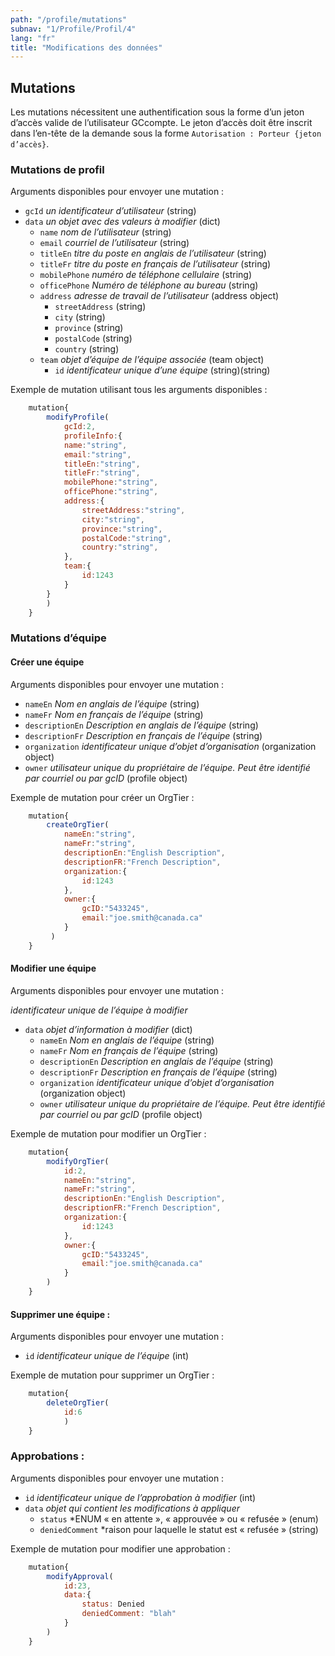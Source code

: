 ```yaml
---
path: "/profile/mutations"
subnav: "1/Profile/Profil/4"
lang: "fr"
title: "Modifications des données"
---
```


<helmet>
<title> Profil - Modifications des données</title>
</helmet>

## Mutations

Les mutations nécessitent une authentification sous la forme d’un jeton d’accès valide de l’utilisateur GCcompte. Le jeton d’accès doit être inscrit dans l’en-tête de la demande sous la forme `Autorisation : Porteur {jeton d’accès}`.

### Mutations de profil

Arguments disponibles pour envoyer une mutation :

* `gcId` *un identificateur d’utilisateur* (string)
* `data` *un objet avec des valeurs à modifier* (dict)
  * `name` *nom de l’utilisateur* (string)
  * `email` *courriel de l’utilisateur* (string)
  * `titleEn` *titre du poste en anglais de l’utilisateur* (string)
  * `titleFr` *titre du poste en français de l’utilisateur* (string)
  * `mobilePhone` *numéro de téléphone cellulaire* (string)
  * `officePhone` *Numéro de téléphone au bureau* (string)
  * `address` *adresse de travail de l’utilisateur* (address object)
    * `streetAddress` (string)
    * `city` (string)
    * `province` (string)
    * `postalCode` (string)
    * `country` (string)
  * `team` *objet d’équipe de l’équipe associée* (team object)
    * `id` *identificateur unique d’une équipe* (string)(string)

Exemple de mutation utilisant tous les arguments disponibles :

```javascript
    mutation{
        modifyProfile(
            gcId:2,
            profileInfo:{
            name:"string",
            email:"string",
            titleEn:"string",
            titleFr:"string",
            mobilePhone:"string",
            officePhone:"string",
            address:{
                streetAddress:"string",
                city:"string",
                province:"string",
                postalCode:"string",
                country:"string",
            },
            team:{
                id:1243
            }
        }
        )
    }
```

### Mutations d’équipe

#### Créer une équipe

Arguments disponibles pour envoyer une mutation :

* `nameEn` *Nom en anglais de l’équipe* (string)
* `nameFr` *Nom en français de l’équipe* (string)
* `descriptionEn` *Description en anglais de l’équipe* (string)
* `descriptionFr` *Description en français de l’équipe* (string)
* `organization` *identificateur unique d’objet d’organisation* (organization object)
* `owner` *utilisateur unique du propriétaire de l’équipe. Peut être identifié par courriel ou par gcID* (profile object)

Exemple de mutation pour créer un OrgTier :

```javascript
    mutation{
        createOrgTier(
            nameEn:"string",
            nameFr:"string",
            descriptionEn:"English Description",
            descriptionFR:"French Description",
            organization:{
                id:1243
            },
            owner:{
                gcID:"5433245",
                email:"joe.smith@canada.ca"
            }
         )
    }
```

#### Modifier une équipe

Arguments disponibles pour envoyer une mutation :

*identificateur unique de l’équipe à modifier*
* `data` *objet d’information à modifier* (dict)
  * `nameEn` *Nom en anglais de l’équipe* (string)
  * `nameFr` *Nom en français de l’équipe* (string)
  * `descriptionEn` *Description en anglais de l’équipe* (string)
  * `descriptionFr` *Description en français de l’équipe* (string)
  * `organization` *identificateur unique d’objet d’organisation* (organization object)
  * `owner` *utilisateur unique du propriétaire de l’équipe. Peut être identifié par courriel ou par gcID* (profile object)

Exemple de mutation pour modifier un OrgTier :

```javascript
    mutation{
        modifyOrgTier(
            id:2,
            nameEn:"string",
            nameFr:"string",
            descriptionEn:"English Description",
            descriptionFR:"French Description",
            organization:{
                id:1243
            },
            owner:{
                gcID:"5433245",
                email:"joe.smith@canada.ca"
            }
        )
    }
```

#### Supprimer une équipe :

Arguments disponibles pour envoyer une mutation :

* `id` *identificateur unique de l’équipe* (int)

Exemple de mutation pour supprimer un OrgTier :

```javascript
    mutation{
        deleteOrgTier(
            id:6
            )
    }
```

### Approbations :

Arguments disponibles pour envoyer une mutation :

* `id` *identificateur unique de l’approbation à modifier* (int)
* `data` *objet qui contient les modifications à appliquer*
  * `status` *ENUM « en attente », « approuvée » ou « refusée » (enum)
  * `deniedComment` *raison pour laquelle le statut est « refusée » (string)

Exemple de mutation pour modifier une approbation :

```javascript
    mutation{
        modifyApproval(
            id:23,
            data:{
                status: Denied
                deniedComment: "blah"
            }
        )
    }
```